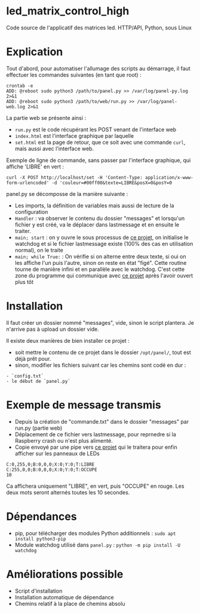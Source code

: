 # led_matrix_control_high
Code source de l'applicatif des matrices led. HTTP/API, Python, sous Linux

# Explication

Tout d'abord, pour automatiser l'allumage des scripts au démarrage, il faut effectuer les commandes suivantes (en tant que root) :
```
crontab -e
ADD: @reboot sudo python3 /path/to/panel.py >> /var/log/panel-py.log 2>&1
ADD: @reboot sudo python3 /path/to/web/run.py >> /var/log/panel-web.log 2>&1
```

La partie web se présente ainsi :
- `run.py` est le code récupérant les POST venant de l'interface web
- `index.html` est l'interface graphique par laquelle 
- `set.html` est la page de retour, que ce soit avec une commande `curl`, mais aussi avec l'interface web.

Exemple de ligne de commande, sans passer par l'interface graphique, qui affiche 'LIBRE' en vert :
```
curl -X POST http://localhost/set -H 'Content-Type: application/x-www-form-urlencoded' -d 'couleur=#00ff00&texte=LIBRE&posX=0&posY=0
```

panel.py se décomposse de la manière suivante :
- Les imports, la définition de variables mais aussi de lecture de la configuration
- `Handler` : va observer le contenu du dossier "messages" et lorsqu'un fichier y est créé, va le déplacer dans lastmessage et en ensuite le traiter.
- `main; start` : on y ouvre le sous processus de [ce projet](https://github.com/ArrayIndexOutOfBound/led_matrix_control_low), on initialise le watchdog et si le fichier lastmessage existe (100% des cas en utilisation normal), on le traite
- `main; while True:` : On vérifie si on alterne entre deux texte, si oui on les affiche l'un puis l'autre, sinon on reste en état "figé". Cette routine tourne de manière infini et en parallèle avec le watchdog. C'est cette zone du programme qui communique avec [ce projet](https://github.com/ArrayIndexOutOfBound/led_matrix_control_low) après l'avoir ouvert plus tôt


# Installation
Il faut créer un dossier nommé "messages", vide, sinon le script plantera. Je n'arrive pas à upload un dossier vide.

Il existe deux manières de bien installer ce projet :
- soit mettre le contenu de ce projet dans le dossier `/opt/panel/`, tout est déjà prêt pour. 
- sinon, modifier les fichiers suivant car les chemins sont codé en dur :
```
- `config.txt`
- le début de `panel.py`
```

# Exemple de message transmis
- Depuis la création de "commande.txt" dans le dossier "messages" par run.py (partie web)
- Déplacement de ce fichier vers lastmessage, pour reprnedre si la Raspberry crash ou n'est plus alimenté.
- Copie envoyé par une pipe vers [ce projet](https://github.com/ArrayIndexOutOfBound/led_matrix_control_low) qui le traitera pour enfin afficher sur les panneaux de LEDs
```
C:0,255,0;B:0,0,0;X:0;Y:0;T:LIBRE
C:255,0,0;B:0,0,0;X:0;Y:0;T:OCCUPE
10
```
Ca affichera uniquement "LIBRE", en vert, puis "OCCUPE" en rouge. Les deux mots seront alternés toutes les 10 secondes.

# Dépendances

- pip, pour télécharger des modules Python additionnels : ```sudo apt install python3-pip```
- Module watchdog utilisé dans `panel.py` : ```python -m pip install -U watchdog```

# Améliorations possible
- Script d'installation
- Installation automatique de dépendance
- Chemins relatif à la place de chemins absolu


